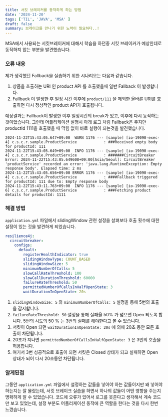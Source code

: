 ```yaml
---
title: 서킷 브레이커를 동작하게 하는 방법
date: '2024-11-20'
tags: ['TIL', 'JAVA', 'MSA' ]
draft: false
summary: 브레이크를 만나기 위한 노력이 필요하다..!
---
```


MSA에서 사용되는 서킷브레이커에 대해서 학습을 하던중 서킷 브레이커가 예상한데로 동작하지 않는 부분을 발견했습니다.

### 오류 내용

제가 생각했던 Fallback을 실습하기 위한 시나리오는 다음과 같습니다.

1. 상품을 호출하는 URI 인 product API 를 호출했을때 일반 Fallback 이 발생합니다.
2. Fallback 이 발생한 후 일정 시간 이후에 `product/111` 을 제외한 올바른 URI를 호출하면 다시 정상적인 product API가 호출됩니다.

예상결과는 Fallback이 발생한 이후 일정시간의 break가 있고, 이후에 다시 동작하는 것이었습니다. 그런데 어플리케이션 실행시 아래 로그 처럼 Fallback은 주지만 productId 1111을 호출했을 때 막힘 없이 바로 실행이 되는것을 발견했습니다.

```
2024-11-22T15:43:05.647+09:00  WARN 1176 --- [sample] [io-19090-exec-4] c.s.c.r.sample.ProductService            : ###Received empty body for productId: 111
2024-11-22T15:43:05.649+09:00  INFO 1176 --- [sample] [io-19090-exec-4] c.s.c.r.sample.ProductService            : #######CircuitBreaker Error: 2024-11-22T15:43:05.649608+09:00[Asia/Seoul]: CircuitBreaker 'productService' recorded an error: 'java.lang.RuntimeException: Empty response body'. Elapsed time: 2 ms
2024-11-22T15:43:05.656+09:00 ERROR 1176 --- [sample] [io-19090-exec-4] c.s.c.r.sample.ProductService            : ####Fallback triggered for productId: 111 due to: Empty response body
2024-11-22T15:43:11.763+09:00  INFO 1176 --- [sample] [io-19090-exec-6] c.s.c.r.sample.ProductService            : ###Fetching product details for productId: 1111
```

### 해결 방법

`application.yml` 파일에서 slidingWindow 관련 설정을 살펴보다 호출 횟수에 대한 설정이 있는 것을 발견하게 되었습니다. 

```yml
resilience4j:
  circuitbreaker:
    configs:
      default:  
        registerHealthIndicator: true  
        slidingWindowType: COUNT_BASED  
        slidingWindowSize: 5  
        minimumNumberOfCalls: 5  
        slowCallRateThreshold: 100  
        slowCallDurationThreshold: 60000  
        failureRateThreshold: 50  
        permittedNumberOfCallsInHalfOpenState: 3  
        waitDurationInOpenState: 20s  
```

1. `slidingWindowSize: 5` 와 `minimumNumberOfCalls: 5` 설정을 통해 5번의 호출을 감지합니다. 
2. `failureRateThreshold: 50` 설정을 통해 실패율 50% 가 넘으면 Open 되도록 합니다. 5번의 시도의 50 % 는 3번의 실패를 해야한다고 볼 수 있습니다.
3. 서킷이 Open 되면 `waitDurationInOpenState: 20s` 에 의해 20초 동안 모든 호출이 차단됩니다.
4. 20초가 지나면 `permittedNumberOfCallsInHalfOpenState: 3` 은 3번의 호출을 허용합니다.
5. 여기서 3번 성공적으로 호출이 되면 서킷은 Closed 상태가 되고 실패하면 Open 상태가 되어 다시 20초동안 차단됩니다.

### 알게된점

그동안 `application.yml` 파일에서 설정하는 값들을 넣어야 하는 값들이지만 왜 넣어야 하는지는 잘 몰랐는데, 서킷 브레이크 실습을 하면서 하나의 값들이 어떤 영향을 주는지 명확하게 알 수 있었습니다. 코드에 오류가 있어서 로그를 못준다고 생각해서 계속 코드만 보고 있었는데, 설정 부분도 어플리케이션 동작에 큰 역할을 한다는 것을 다시 한번 느꼈습니다.